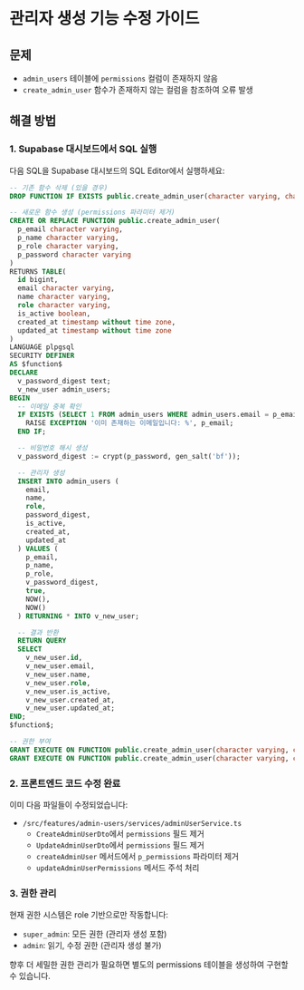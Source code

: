 # 관리자 생성 기능 수정 가이드

## 문제
- `admin_users` 테이블에 `permissions` 컬럼이 존재하지 않음
- `create_admin_user` 함수가 존재하지 않는 컬럼을 참조하여 오류 발생

## 해결 방법

### 1. Supabase 대시보드에서 SQL 실행

다음 SQL을 Supabase 대시보드의 SQL Editor에서 실행하세요:

```sql
-- 기존 함수 삭제 (있을 경우)
DROP FUNCTION IF EXISTS public.create_admin_user(character varying, character varying, character varying, character varying, jsonb);

-- 새로운 함수 생성 (permissions 파라미터 제거)
CREATE OR REPLACE FUNCTION public.create_admin_user(
  p_email character varying,
  p_name character varying,
  p_role character varying,
  p_password character varying
)
RETURNS TABLE(
  id bigint,
  email character varying,
  name character varying,
  role character varying,
  is_active boolean,
  created_at timestamp without time zone,
  updated_at timestamp without time zone
)
LANGUAGE plpgsql
SECURITY DEFINER
AS $function$
DECLARE
  v_password_digest text;
  v_new_user admin_users;
BEGIN
  -- 이메일 중복 확인
  IF EXISTS (SELECT 1 FROM admin_users WHERE admin_users.email = p_email) THEN
    RAISE EXCEPTION '이미 존재하는 이메일입니다: %', p_email;
  END IF;

  -- 비밀번호 해시 생성
  v_password_digest := crypt(p_password, gen_salt('bf'));

  -- 관리자 생성
  INSERT INTO admin_users (
    email,
    name,
    role,
    password_digest,
    is_active,
    created_at,
    updated_at
  ) VALUES (
    p_email,
    p_name,
    p_role,
    v_password_digest,
    true,
    NOW(),
    NOW()
  ) RETURNING * INTO v_new_user;

  -- 결과 반환
  RETURN QUERY
  SELECT 
    v_new_user.id,
    v_new_user.email,
    v_new_user.name,
    v_new_user.role,
    v_new_user.is_active,
    v_new_user.created_at,
    v_new_user.updated_at;
END;
$function$;

-- 권한 부여
GRANT EXECUTE ON FUNCTION public.create_admin_user(character varying, character varying, character varying, character varying) TO authenticated;
GRANT EXECUTE ON FUNCTION public.create_admin_user(character varying, character varying, character varying, character varying) TO anon;
```

### 2. 프론트엔드 코드 수정 완료

이미 다음 파일들이 수정되었습니다:
- `/src/features/admin-users/services/adminUserService.ts`
  - `CreateAdminUserDto`에서 `permissions` 필드 제거
  - `UpdateAdminUserDto`에서 `permissions` 필드 제거
  - `createAdminUser` 메서드에서 `p_permissions` 파라미터 제거
  - `updateAdminUserPermissions` 메서드 주석 처리

### 3. 권한 관리

현재 권한 시스템은 role 기반으로만 작동합니다:
- `super_admin`: 모든 권한 (관리자 생성 포함)
- `admin`: 읽기, 수정 권한 (관리자 생성 불가)

향후 더 세밀한 권한 관리가 필요하면 별도의 permissions 테이블을 생성하여 구현할 수 있습니다.